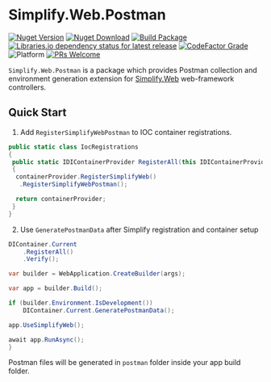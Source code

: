 # Simplify.Web.Postman

[![Nuget Version](https://img.shields.io/nuget/v/Simplify.Web.Postman)](https://www.nuget.org/packages/Simplify.Web.Postman/)
[![Nuget Download](https://img.shields.io/nuget/dt/Simplify.Web.Postman)](https://www.nuget.org/packages/Simplify.Web.Postman/)
[![Build Package](https://github.com/SimplifyNet/Simplify.Web.Postman/actions/workflows/build.yml/badge.svg)](https://github.com/SimplifyNet/Simplify.Web.Postman/actions/workflows/build.yml)[![Libraries.io dependency status for latest release](https://img.shields.io/librariesio/release/nuget/Simplify.Web.Postman)](https://libraries.io/nuget/Simplify.Web.Postman)
[![CodeFactor Grade](https://img.shields.io/codefactor/grade/github/SimplifyNet/Simplify.Web.Postman)](https://www.codefactor.io/repository/github/simplifynet/Simplify.Web.Postman)
![Platform](https://img.shields.io/badge/platform-.NET%206.0%20%7C%20.NET%20Standard%202.0-lightgrey)
[![PRs Welcome](https://img.shields.io/badge/PRs-welcome-brightgreen)](http://makeapullrequest.com)

`Simplify.Web.Postman` is a package which provides Postman collection and environment generation extension for [Simplify.Web](https://github.com/SimplifyNet/Simplify.Web) web-framework controllers.

## Quick Start

1. Add `RegisterSimplifyWebPostman` to IOC container registrations.

```csharp
public static class IocRegistrations
{
 public static IDIContainerProvider RegisterAll(this IDIContainerProvider containerProvider)
 {
  containerProvider.RegisterSimplifyWeb()
   .RegisterSimplifyWebPostman();

  return containerProvider;
 }
}
```

2. Use `GeneratePostmanData` after Simplify registration and container setup

```csharp
DIContainer.Current
    .RegisterAll()
    .Verify();

var builder = WebApplication.CreateBuilder(args);

var app = builder.Build();

if (builder.Environment.IsDevelopment())
    DIContainer.Current.GeneratePostmanData();

app.UseSimplifyWeb();

await app.RunAsync();
}
```

Postman files will be generated in `postman` folder inside your app build folder.
